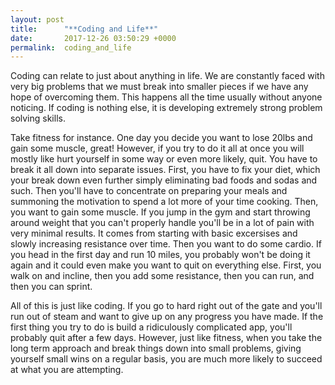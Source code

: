```yaml
---
layout: post
title:      "**Coding and Life**"
date:       2017-12-26 03:50:29 +0000
permalink:  coding_and_life
---
```



Coding can relate to just about anything in life. We are constantly faced with very big problems that we must break into smaller pieces if we have any hope of overcoming them. This happens all the time usually without anyone noticing. If coding is nothing else, it is developing extremely strong problem solving skills.

Take fitness for instance. One day you decide you want to lose 20lbs and gain some muscle, great! However, if you try to do it all at once you will mostly like hurt yourself in some way or even more likely, quit. You have to break it all down into separate issues. First, you have to fix your diet, which your break down even further simply eliminating bad foods and sodas and such. Then you'll have to concentrate on preparing your meals and summoning the motivation to spend a lot more of your time cooking. Then, you want to gain some muscle. If you jump in the gym and start throwing around weight that you can't properly handle you'll be in a lot of pain with very minimal results. It comes from starting with basic excersises and slowly increasing resistance over time. Then you want to do some cardio. If you head in the first day and run 10 miles, you probably won't be doing it again and it could even make you want to quit on everything else. First, you walk on and incline, then you add some resistance, then you can run, and then you can sprint. 

All of this is just like coding. If you go to hard right out of the gate and you'll run out of steam and want to give up on any progress you have made. If the first thing you try to do is build a ridiculously complicated app, you'll probably quit after a few days. However, just like fitness, when you take the long term approach and break things down into small problems, giving yourself small wins on a regular basis, you are much more likely to succeed at what you are attempting. 
